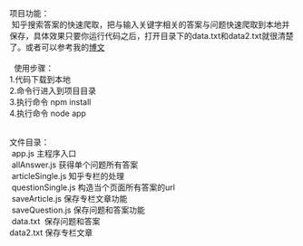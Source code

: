 
项目功能：<br>
  知乎搜索答案的快速爬取，把与输入关键字相关的答案与问题快速爬取到本地并保存，具体效果只要你运行代码之后，打开目录下的data.txt和data2.txt就很清楚了。或者可以参考我的<a href="http://www.cnblogs.com/yonglin/p/7944512.html">博文</a><br><br>
  
使用步骤：<br>
 1.代码下载到本地<br>
 2.命令行进入到项目目录<br>
 3.执行命令 npm install<br>
 4.执行命令 node app<br><br>

文件目录：<br>
  app.js 主程序入口<br>
  allAnswer.js 获得单个问题所有答案<br>
  articleSingle.js 知乎专栏的处理<br>
  questionSingle.js 构造当个页面所有答案的url<br>
  saveArticle.js 保存专栏文章功能<br>
  saveQuestion.js 保存问题和答案功能<br>
  data.txt  保存问题和答案<br>
  data2.txt 保存专栏文章<br>
